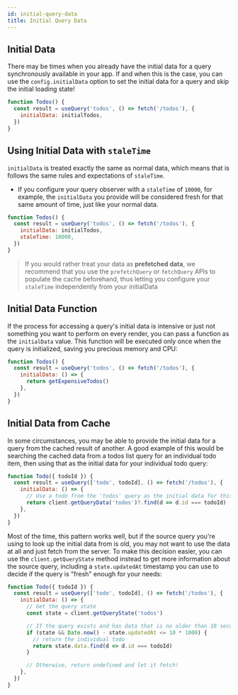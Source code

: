 ```yaml
---
id: initial-query-data
title: Initial Query Data
---
```


## Initial Data

There may be times when you already have the initial data for a query synchronously available in your app. If and when this is the case, you can use the `config.initialData` option to set the initial data for a query and skip the initial loading state!

```js
function Todos() {
  const result = useQuery('todos', () => fetch('/todos'), {
    initialData: initialTodos,
  })
}
```

## Using Initial Data with `staleTime`

`initialData` is treated exactly the same as normal data, which means that is follows the same rules and expectations of `staleTime`.

- If you configure your query observer with a `staleTime` of `10000`, for example, the `initialData` you provide will be considered fresh for that same amount of time, just like your normal data.

```js
function Todos() {
  const result = useQuery('todos', () => fetch('/todos'), {
    initialData: initialTodos,
    staleTime: 10000,
  })
}
```

> If you would rather treat your data as **prefetched data**, we recommend that you use the `prefetchQuery` or `fetchQuery` APIs to populate the cache beforehand, thus letting you configure your `staleTime` independently from your initialData

## Initial Data Function

If the process for accessing a query's initial data is intensive or just not something you want to perform on every render, you can pass a function as the `initialData` value. This function will be executed only once when the query is initialized, saving you precious memory and CPU:

```js
function Todos() {
  const result = useQuery('todos', () => fetch('/todos'), {
    initialData: () => {
      return getExpensiveTodos()
    },
  })
}
```

## Initial Data from Cache

In some circumstances, you may be able to provide the initial data for a query from the cached result of another. A good example of this would be searching the cached data from a todos list query for an individual todo item, then using that as the initial data for your individual todo query:

```js
function Todo({ todoId }) {
  const result = useQuery(['todo', todoId], () => fetch('/todos'), {
    initialData: () => {
      // Use a todo from the 'todos' query as the initial data for this todo query
      return client.getQueryData('todos')?.find(d => d.id === todoId)
    },
  })
}
```

Most of the time, this pattern works well, but if the source query you're using to look up the initial data from is old, you may not want to use the data at all and just fetch from the server. To make this decision easier, you can use the `client.getQueryState` method instead to get more information about the source query, including a `state.updatedAt` timestamp you can use to decide if the query is "fresh" enough for your needs:

```js
function Todo({ todoId }) {
  const result = useQuery(['todo', todoId], () => fetch('/todos'), {
    initialData: () => {
      // Get the query state
      const state = client.getQueryState('todos')

      // If the query exists and has data that is no older than 10 seconds...
      if (state && Date.now() - state.updatedAt <= 10 * 1000) {
        // return the individual todo
        return state.data.find(d => d.id === todoId)
      }

      // Otherwise, return undefined and let it fetch!
    },
  })
}
```

